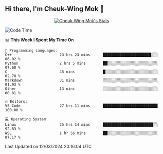 ## Hi there, I'm Cheuk-Wing Mok 👋

<!--
**mozro0327/mozro0327** is a ✨ _special_ ✨ repository because its `README.md` (this file) appears on your GitHub profile.

Here are some ideas to get you started:

- 🔭 I’m currently working on ...
- 🌱 I’m currently learning ...
- 👯 I’m looking to collaborate on ...
- 🤔 I’m looking for help with ...
- 💬 Ask me about ...
- 📫 How to reach me: ...
- 😄 Pronouns: ...
- ⚡ Fun fact: ...
-->

<p align="center">
  <a href="https://github.com/mozro0327" class="rich-diff-level-one">
    <img src="https://github-readme-stats.vercel.app/api?username=mozro0327&title_color=333&text_color=777" alt="Cheuk-Wing Mok's Stats" >
    <!-- &hide=issues
    <img src="https://github-readme-stats.vercel.app/api?username=mozro0327&hide=issues&title_color=333&text_color=777" alt="Cheuk-Wing Mok's Stats" >
    -->
  </a>
</p>

<!--START_SECTION:waka-->
![Code Time](http://img.shields.io/badge/Code%20Time-2%2C391%20hrs%203%20mins-blue)

📊 **This Week I Spent My Time On** 

```text
💬 Programming Languages: 
C++                      23 hrs 23 mins      ██████████████████████░░░   86.02 % 
Python                   2 hrs 5 mins        ██░░░░░░░░░░░░░░░░░░░░░░░   07.68 % 
C                        45 mins             █░░░░░░░░░░░░░░░░░░░░░░░░   02.78 % 
Markdown                 31 mins             ░░░░░░░░░░░░░░░░░░░░░░░░░   01.93 % 
Other                    13 mins             ░░░░░░░░░░░░░░░░░░░░░░░░░   00.81 % 

🔥 Editors: 
VS Code                  27 hrs 11 mins      █████████████████████████   100.00 % 

💻 Operating System: 
Linux                    25 hrs 14 mins      ███████████████████████░░   92.83 % 
WSL                      1 hr 56 mins        ██░░░░░░░░░░░░░░░░░░░░░░░   07.17 % 
```


 Last Updated on 12/03/2024 20:16:04 UTC
<!--END_SECTION:waka-->
